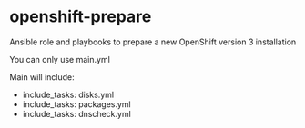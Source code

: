 # openshift-prepare
Ansible role and playbooks to prepare a new OpenShift version 3 installation

You can only use main.yml 

Main will include:
- include_tasks: disks.yml
- include_tasks: packages.yml
- include_tasks: dnscheck.yml
